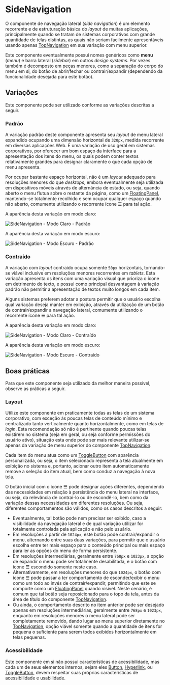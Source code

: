 # SideNavigation

O componente de navegação lateral (_side navigation_) é um elemento recorrente e de estruturação básica do _layout_ de muitas aplicações, principalmente quando se tratam de sistemas corporativos com grande quantidade de telas distintas, as quais não seriam facilmente apresentáveis usando apenas [TopNavigation](./top-navigation.md) em sua variação com menu superior.

Este componente eventualmente possui nomes genéricos como **menu** (_menu_) e barra lateral (_sidebar_) em outros _design systems_. Por vezes também é decomposto em peças menores, como a separação do corpo do menu em si, do botão de abrir/fechar ou contrair/expandir (dependendo da funcionalidade desejada para este botão).

## Variações

Este componente pode ser utilizado conforme as variações descritas a seguir.

### Padrão

A variação padrão deste componente apresenta seu _layout_ de menu lateral expandido ocupando uma dimensão horizontal de `320px`, medida recorrente em diversas aplicações Web. É uma variação de uso geral em sistemas corporativos, por oferecer um bom espaço da interface para a apresentação dos itens do menu, os quais podem conter textos relativamente grandes para designar claramente o que cada opção de menu apresenta.

Por ocupar bastante espaço horizontal, não é um _layout_ adequado para resoluções menores do que _desktops_, embora eventualmente seja utilizada em dispositivos móveis através de alternância de estado, ou seja, quando aberto o menu flutua sobre o restante da página, como um [FloatingPanel](./floating-panel.md), mantendo-se totalmente recolhido e sem ocupar qualquer espaço quando não aberto, comumente utilizando o recorrente ícone <kbd>☰</kbd> para tal ação.

A aparência desta variação em modo claro:

![SideNavigation - Modo Claro - Padrão](~@source/assets/images/component-sidenavigation-light-standard.png)

A aparência desta variação em modo escuro:

![SideNavigation - Modo Escuro - Padrão](~@source/assets/images/component-sidenavigation-dark-standard.png)

### Contraído

A variação com _layout_ contraído ocupa somente `50px` horizontais, tornando-se viável inclusive em resoluções menores recorrentes em _tablets_. Esta variação apresenta os itens com uma variação visual que prioriza o ícone em detrimento do texto, e possui como principal desvantagem à variação padrão não permitir a apresentação de textos muito longos em cada item.

Alguns sistemas preferem adotar a postura permitir que o usuário escolha qual variação deseja manter em exibição, através da utilização de um botão de contrair/expandir a navegação lateral, comumente utilizando o recorrente ícone <kbd>☰</kbd> para tal ação.

A aparência desta variação em modo claro:

![SideNavigation - Modo Claro - Contraído](~@source/assets/images/component-sidenavigation-light-collapsed.png)

A aparência desta variação em modo escuro:

![SideNavigation - Modo Escuro - Contraído](~@source/assets/images/component-sidenavigation-dark-collapsed.png)

## Boas práticas

Para que este componente seja utilizado da melhor maneira possível, observe as práticas a seguir.

### Layout

Utilize este componente em praticamente todas as telas de um sistema corporativo, com exceção às poucas telas de conteúdo mínimo e centralizado tanto verticalmente quanto horizontalmente, como em telas de _login_. Esta recomendação só não é pertinente quando poucas telas existirem no sistema (seja em geral, ou seja conforme permissões do usuário ativo), situação esta onde pode ser mais relevante utilizar-se apenas da variação de menu superior do componente [TopNavigation](./top-navigation.md).

Cada item do menu atua como um [ToggleButton](./toggle-button.md) com aparência personalizada, ou seja, o item selecionado representa a tela atualmente em exibição no sistema e, portanto, acionar outro item automaticamente remove a seleção do item atual, bem como conduz a navegação à nova tela.

O botão inicial com o ícone <kbd>☰</kbd> pode designar ações diferentes, dependendo das necessidades em relação à persistência do menu lateral na interface, ou seja, da relevância de contraí-lo ou de escondê-lo, bem como da variação dessas necessidades em diferentes resoluções. Ou seja, diferentes comportamentos são válidos, como os casos descritos a seguir:
- Eventualmente, tal botão pode nem precisar ser exibido, caso a visibilidade da navegação lateral e de qual variação utilizar for totalmente controlada pela aplicação e não pelo usuário.
- Em resoluções a partir de `1024px`, este botão pode contrair/expandir o menu, alternando entre suas duas variações, para permitir que o usuário escolha entre ter mais espaço para o conteúdo principal ou mais espaço para ler as opções do menu de forma persistente.
- Em resoluções intermediárias, geralmente entre `768px` e `1023px`, a opção de expandir o menu pode ser totalmente desabilitada, e o botão com ícone <kbd>☰</kbd> escondido somente neste caso.
- Alternativamente, em resoluções menores do que `1024px`, o botão com ícone <kbd>☰</kbd> pode passar a ter comportamento de esconder/exibir o menu como um todo ao invés de contrair/expandir, permitindo que este se comporte como um [FloatingPanel](./floating-panel.md) quando visível. Neste cenário, é comum que tal botão seja reposicionado para o topo da tela, antes da área de título do componente [TopNavigation](./top-navigation.md).
- Ou ainda, o comportamento descrito no item anterior pode ser desejado apenas em resoluções intermediárias, geralmente entre `768px` e `1023px`, enquanto em resoluções menores o menu lateral pode ser completamente removido, dando lugar ao menu superior diretamente no [TopNavigation](./top-navigation.md), opção viável somente quando a quantidade de itens for pequena o suficiente para serem todos exibidos horizontalmente em telas pequenas.

### Acessibilidade

Este componente em si não possui características de acessibilidade, mas cada um de seus elementos internos, sejam eles [Button](./button.md), [Hyperlink](./hyperlink.md), ou [ToggleButton](./toggle-button.md), devem respeitar suas próprias características de acessibilidade e usabilidade.
